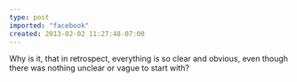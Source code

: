 ```yaml
---
type: post
imported: "facebook"
created: 2013-02-02 11:27:48-07:00
---
```

Why is it, that in retrospect, everything is so clear and obvious, even though there was nothing unclear or vague to start with?
